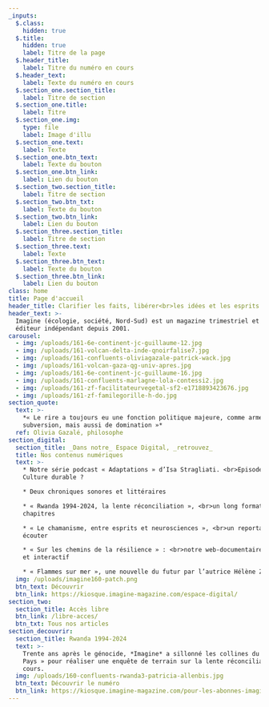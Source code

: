 ```yaml
---
_inputs:
  $.class:
    hidden: true
  $.title:
    hidden: true
    label: Titre de la page
  $.header_title:
    label: Titre du numéro en cours
  $.header_text:
    label: Texte du numéro en cours
  $.section_one.section_title:
    label: Titre de section
  $.section_one.title:
    label: Titre
  $.section_one.img:
    type: file
    label: Image d'illu
  $.section_one.text:
    label: Texte
  $.section_one.btn_text:
    label: Texte du bouton
  $.section_one.btn_link:
    label: Lien du bouton
  $.section_two.section_title:
    label: Titre de section
  $.section_two.btn_txt:
    label: Texte du bouton
  $.section_two.btn_link:
    label: Lien du bouton
  $.section_three.section_title:
    label: Titre de section
  $.section_three.text:
    label: Texte
  $.section_three.btn_text:
    label: Texte du bouton
  $.section_three.btn_link:
    label: Lien du bouton
class: home
title: Page d'accueil
header_title: Clarifier les faits, libérer<br>les idées et les esprits
header_text: >-
  Imagine (écologie, société, Nord-Sud) est un magazine trimestriel et un
  éditeur indépendant depuis 2001.
carousel:
  - img: /uploads/161-6e-continent-jc-guillaume-12.jpg
  - img: /uploads/161-volcan-delta-inde-qnoirfalise7.jpg
  - img: /uploads/161-confluents-oliviagazale-patrick-wack.jpg
  - img: /uploads/161-volcan-gaza-qg-univ-apres.jpg
  - img: /uploads/161-6e-continent-jc-guillaume-16.jpg
  - img: /uploads/161-confluents-marlagne-lola-contessi2.jpg
  - img: /uploads/161-zf-facilitateurvegetal-sf2-e1718893423676.jpg
  - img: /uploads/161-zf-familegorille-h-do.jpg
section_quote:
  text: >-
    *« Le rire a toujours eu une fonction politique majeure, comme arme de
    subversion, mais aussi de domination »*
  ref: Olivia Gazalé, philosophe
section_digital:
  section_title: _Dans notre_ Espace Digital, _retrouvez_
  title: Nos contenus numériques
  text: >-
    * Notre série podcast « Adaptations » d’Isa Stragliati. <br>Episode 3 :
    Culture durable ?

    * Deux chroniques sonores et littéraires

    * « Rwanda 1994-2024, la lente réconciliation », <br>un long format en six
    chapitres

    * « Le chamanisme, entre esprits et neurosciences », <br>un reportage à
    écouter

    * « Sur les chemins de la résilience » : <br>notre web-documentaire citoyen
    et interactif

    * « Flammes sur mer », une nouvelle du futur par l’autrice Hélène Zimmer
  img: /uploads/imagine160-patch.png
  btn_text: Découvrir
  btn_link: https://kiosque.imagine-magazine.com/espace-digital/
section_two:
  section_title: Accès libre
  btn_link: /libre-acces/
  btn_txt: Tous nos articles
section_decouvrir:
  section_title: Rwanda 1994-2024
  text: >-
    Trente ans après le génocide, *Imagine* a sillonné les collines du « Petit
    Pays » pour réaliser une enquête de terrain sur la lente réconciliation en
    cours.
  img: /uploads/160-confluents-rwanda3-patricia-allenbis.jpg
  btn_text: Découvrir le numéro
  btn_link: https://kiosque.imagine-magazine.com/pour-les-abonnes-imagine/
---
```

